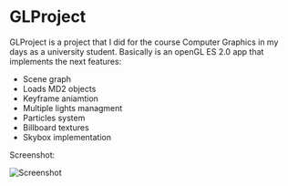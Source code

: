 # GLProject

GLProject is a project that I did for the course Computer Graphics in my days as a university student. Basically is an openGL ES 2.0 app that implements the next features:

- Scene graph
- Loads MD2 objects
- Keyframe aniamtion
- Multiple lights managment
- Particles system
- Billboard textures
- Skybox implementation


Screenshot:

![Screenshot](demo.gif)


